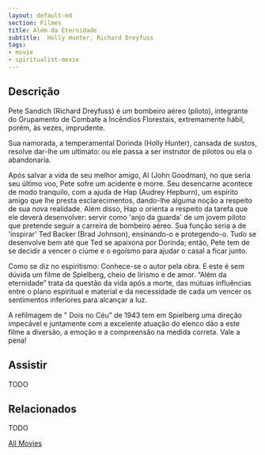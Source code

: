 ```yaml
---
layout: default-md
section: Filmes
title: Além da Eternidade
subtitle:  Holly Hunter, Richard Dreyfuss
tags: 
- movie
- spiritualist-movie
---
```


## Descrição
Pete Sandich (Richard Dreyfuss) é um bombeiro aéreo (piloto), integrante do Grupamento de Combate a Incêndios Florestais, extremamente hábil, porém, às vezes, imprudente. 

Sua namorada, a temperamental Dorinda (Holly Hunter), cansada de sustos, resolve dar-lhe um ultimato: ou ele passa a ser instrutor de pilotos ou ela o abandonaria.

Após salvar a vida de seu melhor amigo, Al (John Goodman), no que seria seu último voo, Pete sofre um acidente e morre. Seu desencarne acontece de modo tranquilo, com a ajuda de Hap (Audrey Hepburn), um espírito amigo que lhe presta esclarecimentos, dando-lhe alguma noção a respeito de sua nova realidade. Além disso, Hap o orienta a respeito da tarefa que ele deverá desenvolver: servir como 'anjo da guarda' de um jovem piloto que pretende seguir a carreira de bombeiro aéreo. Sua função seria a de 'inspirar' Ted Backer (Brad Johnson), ensinando-o e protegendo-o. Tudo se desenvolve bem até que Ted se apaixona por Dorinda; então, Pete tem de se decidir a vencer o ciúme e o egoísmo para ajudar o casal a ficar junto.

Como se diz no espiritismo: Conhece-se o autor pela obra. E este é sem dúvida um filme de Spielberg, cheio de lirismo e de amor. “Além da eternidade” trata da questão da vida após a morte, das mútuas influências entre o plano espiritual e material e da necessidade de cada um vencer os sentimentos inferiores para alcançar a luz.

A refilmagem de " Dois no Céu" de 1943 tem  em Spielberg uma direção impecável e juntamente com a excelente atuação do elenco dão a este filme a diversão, a emoção e a compreensão na medida correta. Vale a pena!

## Assistir
TODO

## Relacionados
TODO


<a href="/movies" class="button">All Movies</a>
